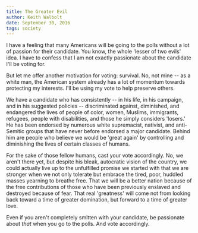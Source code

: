 ```yaml
---
title: The Greater Evil
author: Keith Walbolt
date: September 30, 2016
tags: society
---
```


I have a feeling that many Americans will be going to the polls without a lot of passion for their candidate. You know, the whole 'lesser of two evils' idea. I have to confess that I am not exactly passionate about the candidate I'll be voting for.

But let me offer another motivation for voting: survival. No, not mine -- as a white man, the American system already has a lot of momentum towards protecting my interests. I'll be using my vote to help preserve others.

We have a candidate who has consistently -- in his life, in his campaign, and in his suggested policies -- discriminated against, diminished, and endangered the lives of people of color, women, Muslims, immigrants, refugees, people with disabilities, and those he simply considers 'losers.' He has been endorsed by numerous white supremacist, nativist, and anti-Semitic groups that have never before endorsed a major candidate. Behind him are people who believe we would be 'great again' by controlling and diminishing the lives of certain classes of humans.

For the sake of those fellow humans, cast your vote accordingly. No, we aren't there yet, but despite his bleak, autocratic vision of the country, we could actually live up to the unfulfilled promise we started with that we are stronger when we not only tolerate but embrace the tired, poor, huddled masses yearning to breathe free. That we will be a better nation because of the free contributions of those who have been previously enslaved and destroyed because of fear. That real 'greatness' will come not from looking back toward a time of greater domination, but forward to a time of greater love.

Even if you aren't completely smitten with your candidate, be passionate about *that* when you go to the polls. And vote accordingly.
